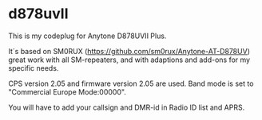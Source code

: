 # d878uvII
This is my codeplug for Anytone D878UVII Plus.

It´s based on SM0RUX (https://github.com/sm0rux/Anytone-AT-D878UV) great work with all SM-repeaters, and with adaptions and add-ons for my specific needs.

CPS version 2.05 and firmware version 2.05 are used.
Band mode is set to "Commercial Europe Mode:00000".

You will have to add your callsign and DMR-id in Radio ID list and APRS.
